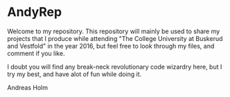 # AndyRep
Welcome to my repository.
This repository will mainly be used to share my projects that I produce while attending
"The College University at Buskerud and Vestfold" in the year 2016, but feel free to look through my files,
and comment if you like.

I doubt you will find any break-neck revolutionary code wizardry here, but I try my best, and have alot of fun while doing it.


Andreas Holm


